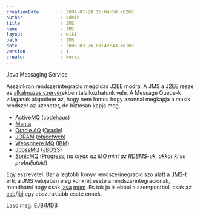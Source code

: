 ```yaml
---
creationDate        : 2004-07-28 15:04:58 +0200 
author              : admin 
title               : JMS 
name                : JMS 
layout              : wiki 
path                : JMS 
date                : 2006-03-26 01:42:43 +0100 
version             : 1 
creator             : kocka 
---
```

Java Messaging Service

Asszinkron rendszerintegracio megoldas J2EE modra. A JMS a J2EE resze es [alkalmazas szerver](Alkalmazas%20Szerver.html)ekben talalkozhatunk vele.
A Message Queue-k vilaganak alapotlete az, hogy nem fontos hogy azonnal megkapja a masik rendszer az uzenetet, de biztosan kapja meg.

*   [ActiveMQ](ActiveMQ.html) ([codehaus](codehaus.html))
*   [Manta](Manta.html)
*   [Oracle AQ](Oracle%20AQ.html) ([Oracle](Oracle.html))
*   [JORAM](Missing.html) ([objectweb](objectweb.html))
*   [Websphere MQ](Missing.html) ([IBM](IBM.html))
*   [JbossMQ](Missing.html) ([JBOSS](jboss.html))
*   [SonicMQ](Missing.html) ([Progress](Progress.html), _ha olyan az MQ mint az [RDBMS](RDBMS.html)-uk, akkor ki se probaljatok!_) 

Egy eszrevetel: Bar a legtobb konyv rendszerinegracio szo alatt a [JMS](JMS.html)-t erti, a JMS valojaban eleg konkret esete a rendszerintegracionak, mondhatni hogy csak [java](java.html) [mom](MOM.html). Es tok jo is ebbol a szempontbol, csak az [esb](ESB.html)/[jbi](JBI.html) egy absztraktabb esete ennek.

Lasd meg: [EJB/MDB](EJB/MDB.html)
